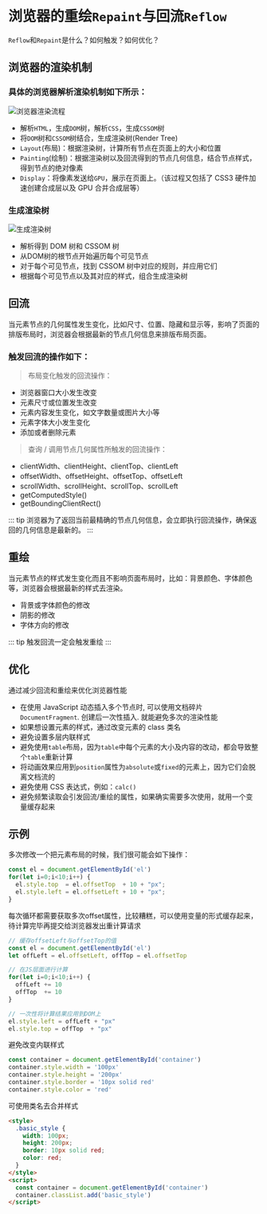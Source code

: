 # 浏览器的重绘`Repaint`与回流`Reflow`

`Reflow`和`Repaint`是什么？如何触发？如何优化？

## 浏览器的渲染机制
### 具体的浏览器解析渲染机制如下所示：
![浏览器渲染流程](/render.png)

* 解析`HTML`，生成`DOM`树，解析`CSS`，生成`CSSOM`树
* 将`DOM`树和`CSSOM`树结合，生成渲染树(Render Tree)
* `Layout`(布局)：根据渲染树，计算所有节点在页面上的大小和位置
* `Painting`(绘制)：根据渲染树以及回流得到的节点几何信息，结合节点样式，得到节点的绝对像素
* `Display`：将像素发送给`GPU`，展示在页面上。（该过程又包括了 CSS3 硬件加速创建合成层以及 GPU 合并合成层等）

### 生成渲染树
![生成渲染树](/render-tree.png)

* 解析得到 DOM 树和 CSSOM 树
* 从DOM树的根节点开始遍历每个可见节点
* 对于每个可见节点，找到 CSSOM 树中对应的规则，并应用它们
* 根据每个可见节点以及其对应的样式，组合生成渲染树

## 回流

当元素节点的几何属性发生变化，比如尺寸、位置、隐藏和显示等，影响了页面的排版布局时，浏览器会根据最新的节点几何信息来排版布局页面。

### 触发回流的操作如下：

> 布局变化触发的回流操作：

* 浏览器窗口大小发生改变
* 元素尺寸或位置发生改变
* 元素内容发生变化，如文字数量或图片大小等
* 元素字体大小发生变化
* 添加或者删除元素

> 查询 / 调用节点几何属性所触发的回流操作：

* clientWidth、clientHeight、clientTop、clientLeft
* offsetWidth、offsetHeight、offsetTop、offsetLeft
* scrollWidth、scrollHeight、scrollTop、scrollLeft
* getComputedStyle()
* getBoundingClientRect()

::: tip
浏览器为了返回当前最精确的节点几何信息，会立即执行回流操作，确保返回的几何信息是最新的。
:::

## 重绘

当元素节点的样式发生变化而且不影响页面布局时，比如：背景颜色、字体颜色等，浏览器会根据最新的样式去渲染。

* 背景或字体颜色的修改
* 阴影的修改
* 字体方向的修改

::: tip
触发回流一定会触发重绘
:::

## 优化

通过减少回流和重绘来优化浏览器性能
* 在使用 JavaScript 动态插入多个节点时, 可以使用文档碎片`DocumentFragment`. 创建后一次性插入. 就能避免多次的渲染性能
* 如果想设置元素的样式，通过改变元素的 class 类名
* 避免设置多层内联样式
* 避免使用`table`布局，因为`table`中每个元素的大小及内容的改动，都会导致整个`table`重新计算
* 将动画效果应用到`position`属性为`absolute`或`fixed`的元素上，因为它们会脱离文档流的
* 避免使用 CSS 表达式，例如：`calc()`
* 避免频繁读取会引发回流/重绘的属性，如果确实需要多次使用，就用一个变量缓存起来

## 示例

多次修改一个把元素布局的时候，我们很可能会如下操作：
````js
const el = document.getElementById('el')
for(let i=0;i<10;i++) {
  el.style.top  = el.offsetTop  + 10 + "px";
  el.style.left = el.offsetLeft + 10 + "px";
}
````
每次循环都需要获取多次offset属性，比较糟糕，可以使用变量的形式缓存起来，待计算完毕再提交给浏览器发出重计算请求
````js
// 缓存offsetLeft与offsetTop的值
const el = document.getElementById('el')
let offLeft = el.offsetLeft, offTop = el.offsetTop

// 在JS层面进行计算
for(let i=0;i<10;i++) {
  offLeft += 10
  offTop  += 10
}

// 一次性将计算结果应用到DOM上
el.style.left = offLeft + "px"
el.style.top = offTop  + "px"
````

避免改变内联样式
````js
const container = document.getElementById('container')
container.style.width = '100px'
container.style.height = '200px'
container.style.border = '10px solid red'
container.style.color = 'red'
````

可使用类名去合并样式
````html
<style>
  .basic_style {
    width: 100px;
    height: 200px;
    border: 10px solid red;
    color: red;
  }
</style>
<script>
  const container = document.getElementById('container')
  container.classList.add('basic_style')
</script>
````

